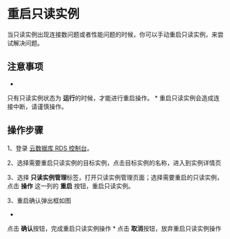 # 重启只读实例

当只读实例出现连接数问题或者性能问题的时候，你可以手动重启只读实例，来尝试解决问题。

## 注意事项

* 
只有只读实例状态为 **运行**的时候，才能进行重启操作。
* 
重启只读实例会造成连接中断，请谨慎操作。

## 操作步骤

1、登录 [云数据库 RDS 控制台](https://rds-console.jdcloud.com/database)。

2、选择需要重启只读实例的目标实例，点击目标实例的名称，进入到实例详情页

3、选择 **只读实例管理**标签，打开只读实例管理页面；选择需要重启的只读实例，点击 **操作** 这一列的 **重启** 按钮，重启只读实例。

3、重启确认弹出框如图

* 
点击 **确认**按钮，完成重启只读实例操作
* 
点击 **取消**按钮，放弃重启只读实例操作